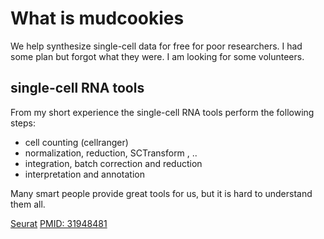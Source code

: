 # What is mudcookies
We help synthesize single-cell data for free for poor researchers.
I had some plan but forgot what they were.
I am looking for some volunteers.

## single-cell RNA tools
From my short experience the single-cell RNA tools perform the following steps:  
- cell counting (cellranger) 
- normalization, reduction, SCTransform , ..  
- integration, batch correction and reduction   
- interpretation and annotation 

Many smart people provide great tools for us,
but it is hard to understand them all. 

[Seurat](https://github.com/satijalab/seurat)
[PMID: 31948481](https://genomebiology.biomedcentral.com/articles/10.1186/s13059-019-1850-9)
